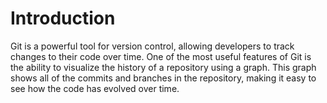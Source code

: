 # Introduction

Git is a powerful tool for version control, allowing developers to track changes to their code over time. One of the most useful features of Git is the ability to visualize the history of a repository using a graph. This graph shows all of the commits and branches in the repository, making it easy to see how the code has evolved over time.
